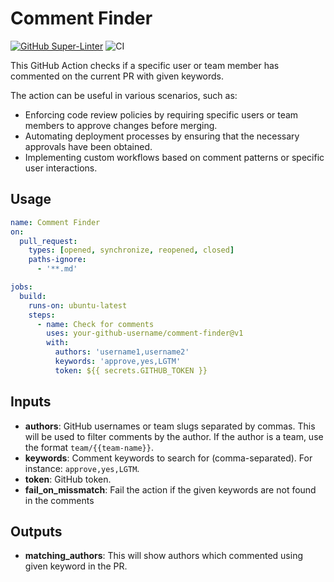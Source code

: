 # Comment Finder

[![GitHub Super-Linter](https://github.com/actions/javascript-action/actions/workflows/linter.yml/badge.svg)](https://github.com/super-linter/super-linter)
![CI](https://github.com/actions/javascript-action/actions/workflows/ci.yml/badge.svg)

This GitHub Action checks if a specific user or team member has commented on the
current PR with given keywords.

The action can be useful in various scenarios, such as:

- Enforcing code review policies by requiring specific users or team members to
  approve changes before merging.
- Automating deployment processes by ensuring that the necessary approvals have
  been obtained.
- Implementing custom workflows based on comment patterns or specific user
  interactions.

## Usage

```yaml
name: Comment Finder
on:
  pull_request:
    types: [opened, synchronize, reopened, closed]
    paths-ignore:
      - '**.md'

jobs:
  build:
    runs-on: ubuntu-latest
    steps:
      - name: Check for comments
        uses: your-github-username/comment-finder@v1
        with:
          authors: 'username1,username2'
          keywords: 'approve,yes,LGTM'
          token: ${{ secrets.GITHUB_TOKEN }}
```

## Inputs

- **authors**: GitHub usernames or team slugs separated by commas. This will be
  used to filter comments by the author. If the author is a team, use the format
  `team/{{team-name}}`.
- **keywords**: Comment keywords to search for (comma-separated). For instance:
  `approve,yes,LGTM`.
- **token**: GitHub token.
- **fail_on_missmatch**: Fail the action if the given keywords are not found in the comments

## Outputs

- **matching_authors**: This will show authors which commented using given
  keyword in the PR.
